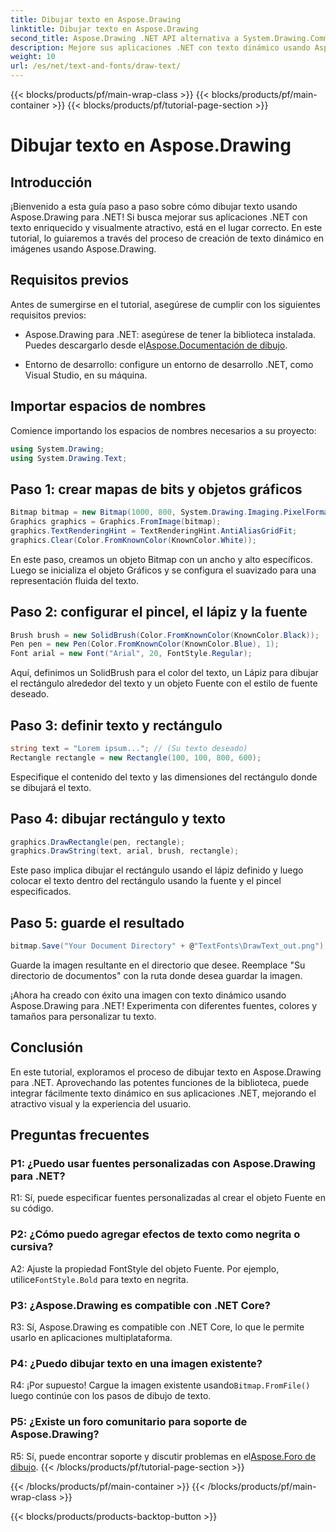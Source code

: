 ```yaml
---
title: Dibujar texto en Aspose.Drawing
linktitle: Dibujar texto en Aspose.Drawing
second_title: Aspose.Drawing .NET API alternativa a System.Drawing.Common
description: Mejore sus aplicaciones .NET con texto dinámico usando Aspose.Drawing para .NET. Siga nuestra guía paso a paso para dibujar texto, personalizar fuentes y crear imágenes visualmente atractivas.
weight: 10
url: /es/net/text-and-fonts/draw-text/
---
```


{{< blocks/products/pf/main-wrap-class >}}
{{< blocks/products/pf/main-container >}}
{{< blocks/products/pf/tutorial-page-section >}}

# Dibujar texto en Aspose.Drawing

## Introducción

¡Bienvenido a esta guía paso a paso sobre cómo dibujar texto usando Aspose.Drawing para .NET! Si busca mejorar sus aplicaciones .NET con texto enriquecido y visualmente atractivo, está en el lugar correcto. En este tutorial, lo guiaremos a través del proceso de creación de texto dinámico en imágenes usando Aspose.Drawing.

## Requisitos previos

Antes de sumergirse en el tutorial, asegúrese de cumplir con los siguientes requisitos previos:

-  Aspose.Drawing para .NET: asegúrese de tener la biblioteca instalada. Puedes descargarlo desde el[Aspose.Documentación de dibujo](https://reference.aspose.com/drawing/net/).

- Entorno de desarrollo: configure un entorno de desarrollo .NET, como Visual Studio, en su máquina.

## Importar espacios de nombres

Comience importando los espacios de nombres necesarios a su proyecto:

```csharp
using System.Drawing;
using System.Drawing.Text;
```

## Paso 1: crear mapas de bits y objetos gráficos

```csharp
Bitmap bitmap = new Bitmap(1000, 800, System.Drawing.Imaging.PixelFormat.Format32bppPArgb);
Graphics graphics = Graphics.FromImage(bitmap);
graphics.TextRenderingHint = TextRenderingHint.AntiAliasGridFit;
graphics.Clear(Color.FromKnownColor(KnownColor.White));
```

En este paso, creamos un objeto Bitmap con un ancho y alto específicos. Luego se inicializa el objeto Gráficos y se configura el suavizado para una representación fluida del texto.

## Paso 2: configurar el pincel, el lápiz y la fuente

```csharp
Brush brush = new SolidBrush(Color.FromKnownColor(KnownColor.Black));
Pen pen = new Pen(Color.FromKnownColor(KnownColor.Blue), 1);
Font arial = new Font("Arial", 20, FontStyle.Regular);
```

Aquí, definimos un SolidBrush para el color del texto, un Lápiz para dibujar el rectángulo alrededor del texto y un objeto Fuente con el estilo de fuente deseado.

## Paso 3: definir texto y rectángulo

```csharp
string text = "Lorem ipsum..."; // (Su texto deseado)
Rectangle rectangle = new Rectangle(100, 100, 800, 600);
```

Especifique el contenido del texto y las dimensiones del rectángulo donde se dibujará el texto.

## Paso 4: dibujar rectángulo y texto

```csharp
graphics.DrawRectangle(pen, rectangle);
graphics.DrawString(text, arial, brush, rectangle);
```

Este paso implica dibujar el rectángulo usando el lápiz definido y luego colocar el texto dentro del rectángulo usando la fuente y el pincel especificados.

## Paso 5: guarde el resultado

```csharp
bitmap.Save("Your Document Directory" + @"TextFonts\DrawText_out.png");
```

Guarde la imagen resultante en el directorio que desee. Reemplace "Su directorio de documentos" con la ruta donde desea guardar la imagen.

¡Ahora ha creado con éxito una imagen con texto dinámico usando Aspose.Drawing para .NET! Experimenta con diferentes fuentes, colores y tamaños para personalizar tu texto.

## Conclusión

En este tutorial, exploramos el proceso de dibujar texto en Aspose.Drawing para .NET. Aprovechando las potentes funciones de la biblioteca, puede integrar fácilmente texto dinámico en sus aplicaciones .NET, mejorando el atractivo visual y la experiencia del usuario.

## Preguntas frecuentes

### P1: ¿Puedo usar fuentes personalizadas con Aspose.Drawing para .NET?

R1: Sí, puede especificar fuentes personalizadas al crear el objeto Fuente en su código.

### P2: ¿Cómo puedo agregar efectos de texto como negrita o cursiva?

 A2: Ajuste la propiedad FontStyle del objeto Fuente. Por ejemplo, utilice`FontStyle.Bold` para texto en negrita.

### P3: ¿Aspose.Drawing es compatible con .NET Core?

R3: Sí, Aspose.Drawing es compatible con .NET Core, lo que le permite usarlo en aplicaciones multiplataforma.

### P4: ¿Puedo dibujar texto en una imagen existente?

 R4: ¡Por supuesto! Cargue la imagen existente usando`Bitmap.FromFile()` luego continúe con los pasos de dibujo de texto.

### P5: ¿Existe un foro comunitario para soporte de Aspose.Drawing?

 R5: Sí, puede encontrar soporte y discutir problemas en el[Aspose.Foro de dibujo](https://forum.aspose.com/c/diagram/17).
{{< /blocks/products/pf/tutorial-page-section >}}

{{< /blocks/products/pf/main-container >}}
{{< /blocks/products/pf/main-wrap-class >}}

{{< blocks/products/products-backtop-button >}}
